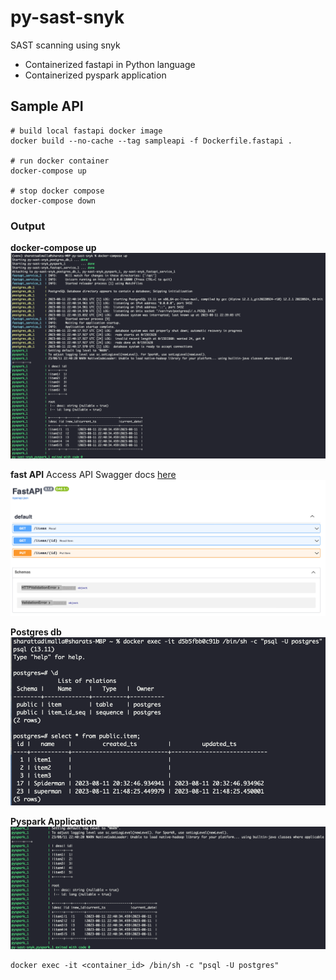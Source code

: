 # py-sast-snyk
SAST scanning using snyk 
* Containerized fastapi in Python language
* Containerized pyspark application



## Sample API

```
# build local fastapi docker image
docker build --no-cache --tag sampleapi -f Dockerfile.fastapi .

# run docker container
docker-compose up

# stop docker compose
docker-compose down

```

### Output

**docker-compose up**
![docker compose up](docs/images/docker_compose_up.png)

**fast API**
Access API Swagger docs [here](http://127.0.0.1:18000/docs/)
![fast api swagger docs](docs/images/fast_api_swagger.png)

**Postgres db**
![postgres db](docs/images/postgres_db.png)

**Pyspark Application**
![pyspark app](docs/images/pyspark_app.png)

```
docker exec -it <container_id> /bin/sh -c "psql -U postgres"
```




